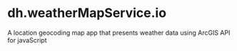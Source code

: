 # dh.weatherMapService.io
A location geocoding map app that presents weather data using ArcGIS API for javaScript
